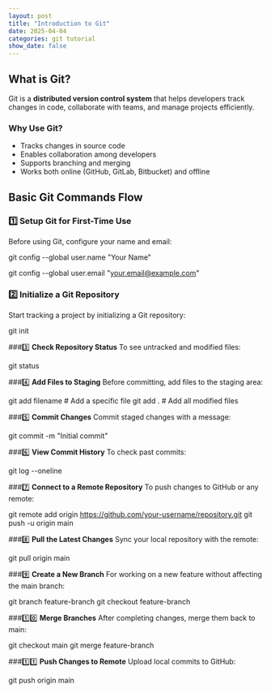 ```yaml
---
layout: post
title: "Introduction to Git"
date: 2025-04-04
categories: git tutorial
show_date: false
---
```


## What is Git?
Git is a **distributed version control system** that helps developers track changes in code, collaborate with teams, and manage projects efficiently.

### Why Use Git?
- Tracks changes in source code
- Enables collaboration among developers
- Supports branching and merging
- Works both online (GitHub, GitLab, Bitbucket) and offline

## Basic Git Commands Flow

### 1️⃣ **Setup Git for First-Time Use**
Before using Git, configure your name and email:

git config --global user.name "Your Name"

git config --global user.email "your.email@example.com"

### 2️⃣ **Initialize a Git Repository**
Start tracking a project by initializing a Git repository:

git init

###3️⃣ **Check Repository Status**
To see untracked and modified files:

git status

###4️⃣ **Add Files to Staging**
Before committing, add files to the staging area:

git add filename   # Add a specific file
git add .          # Add all modified files

###5️⃣ **Commit Changes**
Commit staged changes with a message:

git commit -m "Initial commit"

###6️⃣ **View Commit History**
To check past commits:

git log --oneline

###7️⃣ **Connect to a Remote Repository**
To push changes to GitHub or any remote:

git remote add origin https://github.com/your-username/repository.git
git push -u origin main

###8️⃣ **Pull the Latest Changes**
Sync your local repository with the remote:

git pull origin main

###9️⃣ **Create a New Branch**
For working on a new feature without affecting the main branch:

git branch feature-branch
git checkout feature-branch

###1️⃣0️⃣ **Merge Branches**
After completing changes, merge them back to main:

git checkout main
git merge feature-branch

###1️⃣1️⃣ **Push Changes to Remote**
Upload local commits to GitHub:

git push origin main
